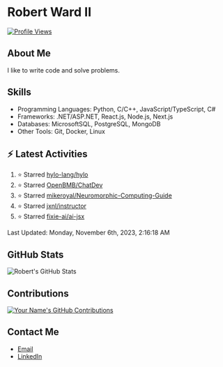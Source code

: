 
# Robert Ward II

[![Profile Views](https://komarev.com/ghpvc/?username=Robert-W-Ward)](https://github.com/Robert-W-Ward)

## About Me
I like to write code and solve problems.

## Skills
- Programming Languages: Python, C/C++, JavaScript/TypeScript, C#
- Frameworks: .NET/ASP.NET, React.js, Node.js, Next.js
- Databases: MicrosoftSQL, PostgreSQL, MongoDB
- Other Tools: Git, Docker, Linux

## :zap: Latest Activities
<!--RECENT_ACTIVITY:start-->
1. ⭐ Starred [hylo-lang/hylo](https://github.com/hylo-lang/hylo)
2. ⭐ Starred [OpenBMB/ChatDev](https://github.com/OpenBMB/ChatDev)
3. ⭐ Starred [mikeroyal/Neuromorphic-Computing-Guide](https://github.com/mikeroyal/Neuromorphic-Computing-Guide)
4. ⭐ Starred [jxnl/instructor](https://github.com/jxnl/instructor)
5. ⭐ Starred [fixie-ai/ai-jsx](https://github.com/fixie-ai/ai-jsx)
<!--RECENT_ACTIVITY:end-->

<!--RECENT_ACTIVITY:last_update-->
Last Updated: Monday, November 6th, 2023, 2:16:18 AM
<!--RECENT_ACTIVITY:last_update_end-->

<!--END_SECTIN:activity-->
## GitHub Stats
![Robert's GitHub Stats](https://github-readme-stats.vercel.app/api?username=Robert-W-Ward&show_icons=true&theme=radical)

## Contributions
[![Your Name's GitHub Contributions](https://github-readme-streak-stats.herokuapp.com/?user=Robert-W-Ward&theme=radical)](https://github.com/your-username)

## Contact Me
- [Email](mailto:robertwesleyward2019@gmail.com)
- [LinkedIn](https://linkedin.com/in/https://www.linkedin.com/in/robert-ward-ii/)
